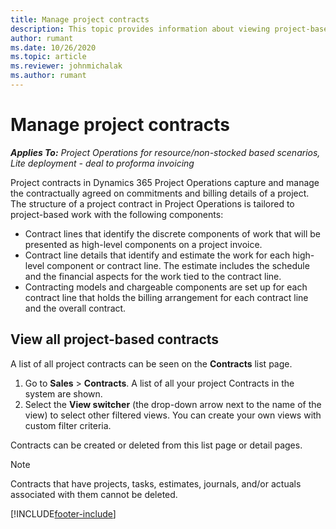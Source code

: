 ```yaml
---
title: Manage project contracts 
description: This topic provides information about viewing project-based contracts.
author: rumant
ms.date: 10/26/2020
ms.topic: article
ms.reviewer: johnmichalak
ms.author: rumant
---
```


# Manage project contracts

_**Applies To:** Project Operations for resource/non-stocked based scenarios, Lite deployment - deal to proforma invoicing_

Project contracts in Dynamics 365 Project Operations capture and manage the contractually agreed on commitments and billing details of a project. The structure of a project contract in Project Operations is tailored to project-based work with the following components:

- Contract lines that identify the discrete components of work that will be presented as high-level components on a project invoice.
- Contract line details that identify and estimate the work for each high-level component or contract line. The estimate includes the schedule and the financial aspects for the work tied to the contract line.
- Contracting models and chargeable components are set up for each contract line that holds the billing arrangement for each contract line and the overall contract.

## View all project-based contracts

A list of all project contracts can be seen on the **Contracts** list page. 

1. Go to **Sales** > **Contracts**. A list of all your project Contracts in the system are shown. 
2. Select the **View switcher** (the drop-down arrow next to the name of the view) to select other filtered views. You can create your own views with custom filter criteria.

Contracts can be created or deleted from this list page or detail pages.

> [!NOTE]
> Contracts that have projects, tasks, estimates, journals, and/or actuals associated with them cannot be deleted. 


[!INCLUDE[footer-include](../../includes/footer-banner.md)]
